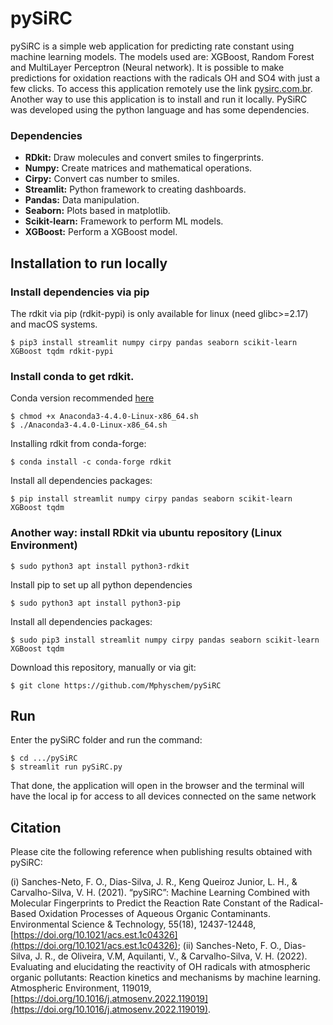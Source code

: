 # pySiRC

pySiRC is a simple web application for predicting rate constant using machine learning models.
The models used are: XGBoost, Random Forest and MultiLayer Perceptron (Neural network). It is possible to make predictions for oxidation reactions with the radicals OH and SO4 with just a few clicks. To access this application remotely use the link [pysirc.com.br](http://pysirc.com.br/).
Another way to use this application is to install and run it locally. PySiRC was developed using the python language and has some dependencies.

### Dependencies
<ul>
<li><b>RDkit:</b> Draw molecules and convert smiles to fingerprints.</li>
<li><b>Numpy:</b> Create matrices and mathematical operations.</li>
<li><b>Cirpy:</b> Convert cas number to smiles.</li>
<li><b>Streamlit:</b> Python framework to creating dashboards.</li>
<li><b>Pandas:</b> Data manipulation.</li>
<li><b>Seaborn:</b> Plots based in matplotlib.</li>
<li><b>Scikit-learn:</b> Framework to perform ML models.</li>
<li><b>XGBoost:</b> Perform a XGBoost model.</li>
  
</ul>

## Installation to run locally

### Install dependencies via pip
The rdkit via pip (rdkit-pypi) is only available for linux (need glibc>=2.17) and macOS systems.
```
$ pip3 install streamlit numpy cirpy pandas seaborn scikit-learn XGBoost tqdm rdkit-pypi
```

### Install conda to get rdkit.
Conda version recommended [here](https://repo.anaconda.com/archive/Anaconda3-4.4.0-Linux-x86_64.sh)
```
$ chmod +x Anaconda3-4.4.0-Linux-x86_64.sh
$ ./Anaconda3-4.4.0-Linux-x86_64.sh
```
Installing rdkit from conda-forge:
```
$ conda install -c conda-forge rdkit
```
Install all dependencies packages:
```
$ pip install streamlit numpy cirpy pandas seaborn scikit-learn XGBoost tqdm
```

### Another way: install RDkit via ubuntu repository (Linux Environment)
```
$ sudo python3 apt install python3-rdkit
```
Install pip to set up all python dependencies
```
$ sudo python3 apt install python3-pip
```
Install all dependencies packages:
```
$ sudo pip3 install streamlit numpy cirpy pandas seaborn scikit-learn XGBoost tqdm
```

Download this repository, manually or via git:
```
$ git clone https://github.com/Mphyschem/pySiRC
```

## Run
Enter the pySiRC folder and run the command:
```
$ cd .../pySiRC
$ streamlit run pySiRC.py
```
That done, the application will open in the browser and the terminal will have the
local ip for access to all devices connected on the same network

## Citation
Please cite the following reference when publishing results obtained with pySiRC:

(i) Sanches-Neto, F. O., Dias-Silva, J. R., Keng Queiroz Junior, L. H., & Carvalho-Silva, V. H. (2021). “pySiRC”: Machine Learning Combined with Molecular Fingerprints to Predict the Reaction Rate Constant of the Radical-Based Oxidation Processes of Aqueous Organic Contaminants. Environmental Science & Technology, 55(18), 12437-12448, [https://doi.org/10.1021/acs.est.1c04326](https://doi.org/10.1021/acs.est.1c04326); 
(ii) Sanches-Neto, F. O., Dias-Silva, J. R., de Oliveira, V.M,  Aquilanti, V., & Carvalho-Silva, V. H. (2022). Evaluating and elucidating the reactivity of OH radicals with atmospheric organic pollutants: Reaction kinetics and mechanisms by machine learning. Atmospheric Environment, 119019,[https://doi.org/10.1016/j.atmosenv.2022.119019](https://doi.org/10.1016/j.atmosenv.2022.119019). 

